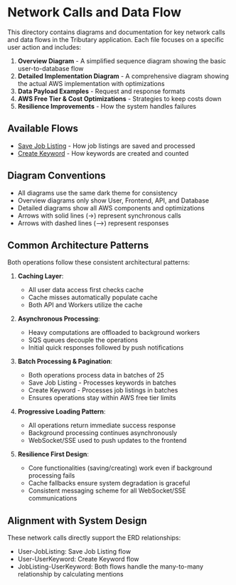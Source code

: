 # Network Calls and Data Flow

This directory contains diagrams and documentation for key network calls and data flows in the Tributary application. Each file focuses on a specific user action and includes:

1. **Overview Diagram** - A simplified sequence diagram showing the basic user-to-database flow
2. **Detailed Implementation Diagram** - A comprehensive diagram showing the actual AWS implementation with optimizations
3. **Data Payload Examples** - Request and response formats
4. **AWS Free Tier & Cost Optimizations** - Strategies to keep costs down
5. **Resilience Improvements** - How the system handles failures

## Available Flows

- [Save Job Listing](./save_job_listing.md) - How job listings are saved and processed
- [Create Keyword](./create_keyword.md) - How keywords are created and counted

## Diagram Conventions

- All diagrams use the same dark theme for consistency
- Overview diagrams only show User, Frontend, API, and Database
- Detailed diagrams show all AWS components and optimizations
- Arrows with solid lines (→) represent synchronous calls
- Arrows with dashed lines (-->) represent responses

## Common Architecture Patterns

Both operations follow these consistent architectural patterns:

1. **Caching Layer**:
   - All user data access first checks cache
   - Cache misses automatically populate cache
   - Both API and Workers utilize the cache

2. **Asynchronous Processing**:
   - Heavy computations are offloaded to background workers
   - SQS queues decouple the operations
   - Initial quick responses followed by push notifications

3. **Batch Processing & Pagination**:
   - Both operations process data in batches of 25
   - Save Job Listing - Processes keywords in batches
   - Create Keyword - Processes job listings in batches
   - Ensures operations stay within AWS free tier limits

4. **Progressive Loading Pattern**:
   - All operations return immediate success response
   - Background processing continues asynchronously
   - WebSocket/SSE used to push updates to the frontend

5. **Resilience First Design**:
   - Core functionalities (saving/creating) work even if background processing fails
   - Cache fallbacks ensure system degradation is graceful
   - Consistent messaging scheme for all WebSocket/SSE communications

## Alignment with System Design

These network calls directly support the ERD relationships:
- User-JobListing: Save Job Listing flow
- User-UserKeyword: Create Keyword flow
- JobListing-UserKeyword: Both flows handle the many-to-many relationship by calculating mentions 